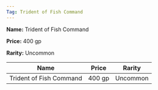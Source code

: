 ```yaml
---
Tag: Trident of Fish Command
---
```


**Name:** Trident of Fish Command

**Price:** 400 gp

**Rarity:** Uncommon

| Name     | Price     | Rarity     |
| -------- | --------- | ---------- |
| Trident of Fish Command | 400 gp | Uncommon |
